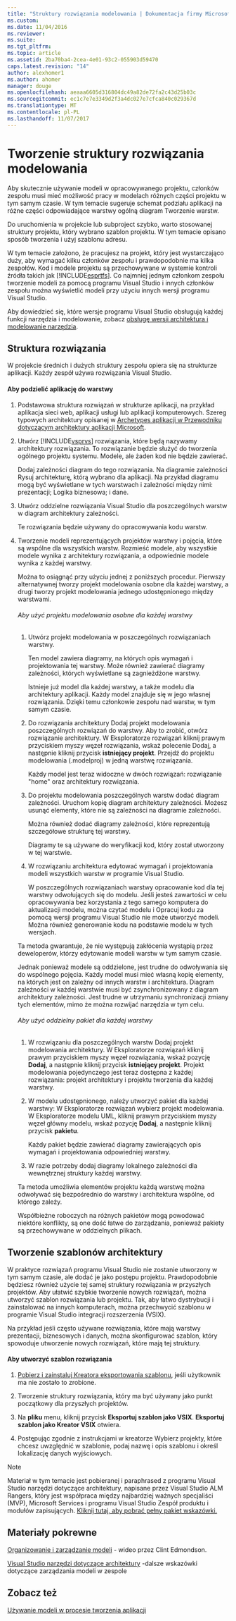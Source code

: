 ```yaml
---
title: "Struktury rozwiązania modelowania | Dokumentacja firmy Microsoft"
ms.custom: 
ms.date: 11/04/2016
ms.reviewer: 
ms.suite: 
ms.tgt_pltfrm: 
ms.topic: article
ms.assetid: 2ba70ba4-2cea-4e01-93c2-055903d59470
caps.latest.revision: "14"
author: alexhomer1
ms.author: ahomer
manager: douge
ms.openlocfilehash: aeaaa6605d316804dc49a82de72fa2c43d25b03c
ms.sourcegitcommit: ec1c7e7e3349d2f3a4dc027e7cfca840c029367d
ms.translationtype: MT
ms.contentlocale: pl-PL
ms.lasthandoff: 11/07/2017
---
```

# <a name="structure-your-modeling-solution"></a>Tworzenie struktury rozwiązania modelowania
Aby skutecznie używanie modeli w opracowywanego projektu, członków zespołu musi mieć możliwość pracy w modelach różnych części projektu w tym samym czasie. W tym temacie sugeruje schemat podziału aplikacji na różne części odpowiadające warstwy ogólną diagram Tworzenie warstw.  
  
 Do uruchomienia w projekcie lub subproject szybko, warto stosowanej struktury projektu, który wybrano szablon projektu. W tym temacie opisano sposób tworzenia i użyj szablonu adresu.  
  
 W tym temacie założono, że pracujesz na projekt, który jest wystarczająco duży, aby wymagać kilku członków zespołu i prawdopodobnie ma kilka zespołów. Kod i modele projektu są przechowywane w systemie kontroli źródła takich jak [!INCLUDE[esprtfs](../code-quality/includes/esprtfs_md.md)]. Co najmniej jednym członkom zespołu tworzenie modeli za pomocą programu Visual Studio i innych członków zespołu można wyświetlić modeli przy użyciu innych wersji programu Visual Studio.  
  
 Aby dowiedzieć się, które wersje programu Visual Studio obsługują każdej funkcji narzędzia i modelowanie, zobacz [obsługę wersji architektura i modelowanie narzędzia](../modeling/what-s-new-for-design-in-visual-studio.md#VersionSupport).  
  
## <a name="solution-structure"></a>Struktura rozwiązania  
 W projekcie średnich i dużych struktury zespołu opiera się na strukturze aplikacji. Każdy zespół używa rozwiązania Visual Studio.  
  
#### <a name="to-divide-an-application-into-layers"></a>Aby podzielić aplikację do warstwy  
  
1.  Podstawowa struktura rozwiązań w strukturze aplikacji, na przykład aplikacja sieci web, aplikacji usługi lub aplikacji komputerowych. Szereg typowych architektury opisanej w [Archetypes aplikacji w Przewodniku dotyczącym architektury aplikacji Microsoft](http://go.microsoft.com/fwlink/?LinkId=196681).  
  
2.  Utwórz [!INCLUDE[vsprvs](../code-quality/includes/vsprvs_md.md)] rozwiązania, które będą nazywamy architektury rozwiązania. To rozwiązanie będzie służyć do tworzenia ogólnego projektu systemu. Modele, ale żaden kod nie będzie zawierać.  
  
     Dodaj zależności diagram do tego rozwiązania. Na diagramie zależności Rysuj architekturę, którą wybrano dla aplikacji. Na przykład diagramu mogą być wyświetlane w tych warstwach i zależności między nimi: prezentacji; Logika biznesowa; i dane.  
  
4.  Utwórz oddzielne rozwiązania Visual Studio dla poszczególnych warstw w diagram architektury zależności.  
  
     Te rozwiązania będzie używany do opracowywania kodu warstw.  
  
5.  Tworzenie modeli reprezentujących projektów warstwy i pojęcia, które są wspólne dla wszystkich warstw. Rozmieść modele, aby wszystkie modele wynika z architektury rozwiązania, a odpowiednie modele wynika z każdej warstwy.  
  
     Można to osiągnąć przy użyciu jednej z poniższych procedur. Pierwszy alternatywnej tworzy projekt modelowania osobne dla każdej warstwy, a drugi tworzy projekt modelowania jednego udostępnionego między warstwami.  
  
    ###### <a name="to-use-a-separate-modeling-project-for-each-layer"></a>Aby użyć projektu modelowania osobne dla każdej warstwy  
  
    1.  Utwórz projekt modelowania w poszczególnych rozwiązaniach warstwy.  
  
         Ten model zawiera diagramy, na których opis wymagań i projektowania tej warstwy. Może również zawierać diagramy zależności, których wyświetlane są zagnieżdżone warstwy.  
  
         Istnieje już model dla każdej warstwy, a także modelu dla architektury aplikacji. Każdy model znajduje się w jego własnej rozwiązania. Dzięki temu członkowie zespołu nad warstw, w tym samym czasie.  
  
    2.  Do rozwiązania architektury Dodaj projekt modelowania poszczególnych rozwiązań do warstwy. Aby to zrobić, otwórz rozwiązanie architektury. W Eksploratorze rozwiązań kliknij prawym przyciskiem myszy węzeł rozwiązania, wskaż polecenie Dodaj, a następnie kliknij przycisk **istniejący projekt**. Przejdź do projektu modelowania (.modelproj) w jedną warstwę rozwiązania.  
  
         Każdy model jest teraz widoczne w dwóch rozwiązań: rozwiązanie "home" oraz architektury rozwiązania.  
  
    3.  Do projektu modelowania poszczególnych warstw dodać diagram zależności. Uruchom kopię diagram architektury zależności. Możesz usunąć elementy, które nie są zależności na diagramie zależności.  
  
         Można również dodać diagramy zależności, które reprezentują szczegółowe strukturę tej warstwy.  
  
         Diagramy te są używane do weryfikacji kod, który został utworzony w tej warstwie.  
  
    4.  W rozwiązaniu architektura edytować wymagań i projektowania modeli wszystkich warstw w programie Visual Studio.  
  
         W poszczególnych rozwiązaniach warstwy opracowanie kod dla tej warstwy odwołujących się do modelu. Jeśli jesteś zawartości w celu opracowywania bez korzystania z tego samego komputera do aktualizacji modelu, można czytać modelu i Opracuj kodu za pomocą wersji programu Visual Studio nie może utworzyć modeli. Można również generowanie kodu na podstawie modelu w tych wersjach.  
  
     Ta metoda gwarantuje, że nie występują zakłócenia wystąpią przez deweloperów, którzy edytowanie modeli warstw w tym samym czasie.  
  
     Jednak ponieważ modele są oddzielone, jest trudne do odwoływania się do wspólnego pojęcia. Każdy model musi mieć własną kopię elementy, na których jest on zależny od innych warstw i architektura. Diagram zależności w każdej warstwie musi być zsynchronizowany z diagram architektury zależności. Jest trudne w utrzymaniu synchronizacji zmiany tych elementów, mimo że można rozwijać narzędzia w tym celu.  
  
    ###### <a name="to-use-a-separate-package-for-each-layer"></a>Aby użyć oddzielny pakiet dla każdej warstwy  
  
    1.  W rozwiązaniu dla poszczególnych warstw Dodaj projekt modelowania architektury. W Eksploratorze rozwiązań kliknij prawym przyciskiem myszy węzeł rozwiązania, wskaż pozycję **Dodaj**, a następnie kliknij przycisk **istniejący projekt**. Projekt modelowania pojedynczego jest teraz dostępna z każdej rozwiązania: projekt architektury i projektu tworzenia dla każdej warstwy.  
  
    2.  W modelu udostępnionego, należy utworzyć pakiet dla każdej warstwy: W Eksploratorze rozwiązań wybierz projekt modelowania. W Eksploratorze modelu UML, kliknij prawym przyciskiem myszy węzeł główny modelu, wskaż pozycję **Dodaj**, a następnie kliknij przycisk **pakietu**.  
  
         Każdy pakiet będzie zawierać diagramy zawierających opis wymagań i projektowania odpowiedniej warstwy.  
  
    3.  W razie potrzeby dodaj diagramy lokalnego zależności dla wewnętrznej struktury każdej warstwy.  
  
     Ta metoda umożliwia elementów projektu każdą warstwę można odwoływać się bezpośrednio do warstwy i architektura wspólne, od którego zależy.  
  
     Współbieżne roboczych na różnych pakietów mogą powodować niektóre konflikty, są one dość łatwe do zarządzania, ponieważ pakiety są przechowywane w oddzielnych plikach.
  
## <a name="creating-architecture-templates"></a>Tworzenie szablonów architektury  
 W praktyce rozwiązań programu Visual Studio nie zostanie utworzony w tym samym czasie, ale dodać je jako postępu projektu. Prawdopodobnie będziesz również użycie tej samej struktury rozwiązania w przyszłych projektów.  Aby ułatwić szybkie tworzenie nowych rozwiązań, można utworzyć szablon rozwiązania lub projektu. Tak, aby łatwo dystrybucji i zainstalować na innych komputerach, można przechwycić szablonu w programie Visual Studio integracji rozszerzenia (VSIX).  
  
 Na przykład jeśli często używane rozwiązania, które mają warstwy prezentacji, biznesowych i danych, można skonfigurować szablon, który spowoduje utworzenie nowych rozwiązań, które mają tej struktury.  
  
#### <a name="to-create-a-solution-template"></a>Aby utworzyć szablon rozwiązania  
  
1.  [Pobierz i zainstaluj Kreatora eksportowania szablonu](http://go.microsoft.com/fwlink/?LinkId=196686), jeśli użytkownik ma nie zostało to zrobione.  
  
2.  Tworzenie struktury rozwiązania, który ma być używany jako punkt początkowy dla przyszłych projektów.  
  
3.  Na **pliku** menu, kliknij przycisk **Eksportuj szablon jako VSIX**. **Eksportuj szablon jako Kreator VSIX** otwiera.  
  
4.  Postępując zgodnie z instrukcjami w kreatorze Wybierz projekty, które chcesz uwzględnić w szablonie, podaj nazwę i opis szablonu i określ lokalizację danych wyjściowych.  
  
> [!NOTE]
>  Materiał w tym temacie jest pobieranej i paraphrased z programu Visual Studio narzędzi dotyczące architektury, napisane przez Visual Studio ALM Rangers, który jest współpraca między najbardziej ważnych specjaliści (MVP), Microsoft Services i programu Visual Studio Zespół produktu i modułów zapisujących. [Kliknij tutaj, aby pobrać pełny pakiet wskazówki.](http://go.microsoft.com/fwlink/?LinkID=191984)  
  
## <a name="related-materials"></a>Materiały pokrewne  
 [Organizowanie i zarządzanie modeli](http://channel9.msdn.com/posts/clinted/UML-with-VS-2010-Part-9-Organizing-and-Managing-Your-Models/) - wideo przez Clint Edmondson.  
  
 [Visual Studio narzędzi dotyczące architektury](../modeling/visual-studio-architecture-tooling-guidance.md) -dalsze wskazówki dotyczące zarządzania modeli w zespole  
  
## <a name="see-also"></a>Zobacz też  
 [Używanie modeli w procesie tworzenia aplikacji](../modeling/use-models-in-your-development-process.md)
